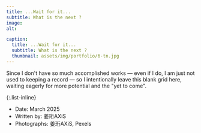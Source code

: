 ```yaml
---
title: ...Wait for it...
subtitle: What is the next ?
image:
alt: 

caption:
  title: ...Wait for it...
  subtitle: What is the next ?
  thumbnail: assets/img/portfolio/6-tn.jpg
---
```

Since I don't have so much accomplished works — even if I do, I am just not used to keeping a record — so I intentionally leave this blank grid here, waiting eagerly for more potential and the "yet to come".

  
{:.list-inline}
- Date: March 2025
- Written by: 姜珩AXiS 
- Photographs: 姜珩AXiS, Pexels

<br>
